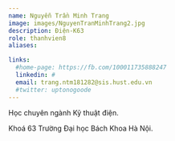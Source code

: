 ```yaml
---
name: Nguyễn Trần Minh Trang
image: images/NguyenTranMinhTrang2.jpg
description: Điện-K63
role: thanhvien8
aliases:

links:
  #home-page: https://fb.com/100011735888247
  linkedin: #
  email: trang.ntm181282@sis.hust.edu.vn
  #twitter: uptonogoode
---
```


Học chuyên ngành Kỹ thuật điện.

Khoá 63 Trường Đại học Bách Khoa Hà Nội.
